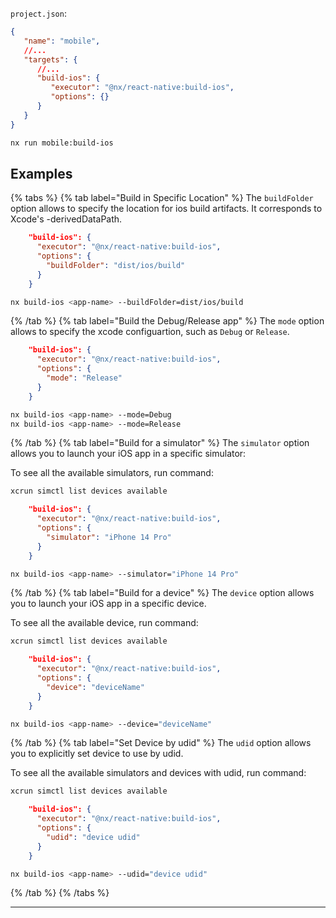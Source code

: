 `project.json`:

```json
{
   "name": "mobile",
   //...
   "targets": {
      //...
      "build-ios": {
         "executor": "@nx/react-native:build-ios",
         "options": {}
      }
   }
}
```

```bash
nx run mobile:build-ios
```

## Examples

{% tabs %}
{% tab label="Build in Specific Location" %}
The `buildFolder` option allows to specify the location for ios build artifacts. It corresponds to Xcode's -derivedDataPath.

```json
    "build-ios": {
      "executor": "@nx/react-native:build-ios",
      "options": {
        "buildFolder": "dist/ios/build"
      }
    }
```

```bash
nx build-ios <app-name> --buildFolder=dist/ios/build
```

{% /tab %}
{% tab label="Build the Debug/Release app" %}
The `mode` option allows to specify the xcode configuartion, such as `Debug` or `Release`.

```json
    "build-ios": {
      "executor": "@nx/react-native:build-ios",
      "options": {
        "mode": "Release"
      }
    }
```

```bash
nx build-ios <app-name> --mode=Debug
nx build-ios <app-name> --mode=Release
```

{% /tab %}
{% tab label="Build for a simulator" %}
The `simulator` option allows you to launch your iOS app in a specific simulator:

To see all the available simulators, run command:

```bash
xcrun simctl list devices available
```

```json
    "build-ios": {
      "executor": "@nx/react-native:build-ios",
      "options": {
        "simulator": "iPhone 14 Pro"
      }
    }
```

```bash
nx build-ios <app-name> --simulator="iPhone 14 Pro"
```

{% /tab %}
{% tab label="Build for a device" %}
The `device` option allows you to launch your iOS app in a specific device.

To see all the available device, run command:

```bash
xcrun simctl list devices available
```

```json
    "build-ios": {
      "executor": "@nx/react-native:build-ios",
      "options": {
        "device": "deviceName"
      }
    }
```

```bash
nx build-ios <app-name> --device="deviceName"
```

{% /tab %}
{% tab label="Set Device by udid" %}
The `udid` option allows you to explicitly set device to use by udid.

To see all the available simulators and devices with udid, run command:

```bash
xcrun simctl list devices available
```

```json
    "build-ios": {
      "executor": "@nx/react-native:build-ios",
      "options": {
        "udid": "device udid"
      }
    }
```

```bash
nx build-ios <app-name> --udid="device udid"
```

{% /tab %}
{% /tabs %}

---
